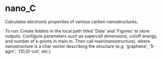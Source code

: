 # nano_C
Calculates electronic properties of various carbon nanostructures. 

To run: Create folders in the local path titled 'Data' and 'Figures' to store outputs. Configure parameters such as supercell dimensions, cutoff energy, and number of k-points in main.m. Then call main(nanostructure), where nanostructure is a char vector describing the structure (e.g. 'graphene', '5-agnr', '(10,0)-cnt', etc.)
